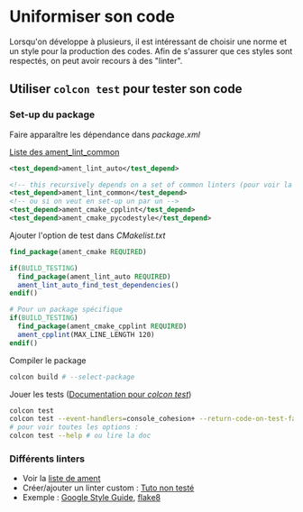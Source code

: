 # Uniformiser son code

Lorsqu'on développe à plusieurs, il est intéressant de choisir une norme et un style pour la production des codes.
Afin de s'assurer que ces styles sont respectés, on peut avoir recours à des "linter".

## Utiliser `colcon test` pour tester son code

### Set-up du package

Faire apparaître les dépendance dans _package.xml_

[Liste des ament_lint_common](https://index.ros.org/p/ament_lint_common/)

```xml
<test_depend>ament_lint_auto</test_depend>

<!-- this recursively depends on a set of common linters (pour voir la liste voir le lien ci-dessus) -->
<test_depend>ament_lint_common</test_depend>
<!-- ou si on veut en set-up un par un -->
<test_depend>ament_cmake_cpplint</test_depend>
<test_depend>ament_cmake_pycodestyle</test_depend>

```

Ajouter l'option de test dans _CMakelist.txt_

```cmake
find_package(ament_cmake REQUIRED)

if(BUILD_TESTING)
  find_package(ament_lint_auto REQUIRED)
  ament_lint_auto_find_test_dependencies()
endif()

# Pour un package spécifique
if(BUILD_TESTING)
  find_package(ament_cmake_cpplint REQUIRED)
  ament_cpplint(MAX_LINE_LENGTH 120)
endif()
```

Compiler le package

```bash
colcon build # --select-package
```

Jouer les tests ([Documentation pour _colcon test_](https://colcon.readthedocs.io/en/released/reference/verb/test.html))

```bash
colcon test
colcon test --event-handlers=console_cohesion+ --return-code-on-test-failure --packages-select tennis_court
# pour voir toutes les options :
colcon test --help # ou lire la doc
```

### Différents linters

- Voir la [liste de ament](https://github.com/ament/ament_lint)
- Créer/ajouter un linter custom : [Tuto non testé](https://ubuntu.com/blog/how-to-add-a-linter-to-ros-2)
- Exemple : [Google Style Guide](https://google.github.io/styleguide/), [flake8](https://flake8.pycqa.org/en/latest/)
